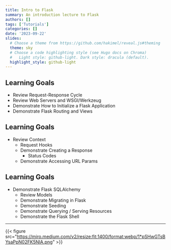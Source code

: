 ```yaml
---
title: Intro to Flask
summary: An introduction lecture to Flask
authors: []
tags: ['Tutorials']
categories: []
date: '2023-09-22'
slides:
  # Choose a theme from https://github.com/hakimel/reveal.js#theming
  theme: sky
  # Choose a code highlighting style (see Hugo docs on Chroma)
  #   Light style: github-light. Dark style: dracula (default).
  highlight_style: github-light
---
```



## Learning Goals
- Review Request-Response Cycle
- Review Web Servers and WSGI/Werkzeug
- Demonstrate How to Initialize a Flask Application
- Demonstrate Flask Routing and Views

## Learning Goals
- Review Context
    - Request Hooks
    - Demonstrate Creating a Response
        - Status Codes 
    - Demonstrate Accessing URL Params

## Learning Goals
- Demonstrate Flask SQLAlchemy
    - Review Models
    - Demonstrate Migrating in Flask
    - Demonstrate Seeding
    - Demonstrate Querying / Serving Resources
    - Demonstrate the Flask Shell


---


{{< figure src="https://miro.medium.com/v2/resize:fit:1400/format:webp/1*pSHwGTsBYsaPpN02FK5NIA.png" >}}